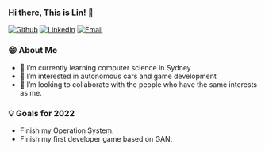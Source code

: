 ### Hi there, This is Lin! 👋 

[![Github](https://img.shields.io/badge/-Github-000?style=flat&logo=Github&logoColor=white)](https://github.com/flin3500)
[![Linkedin](https://img.shields.io/badge/-LinkedIn-blue?style=flat&logo=Linkedin&logoColor=white)](https://www.linkedin.com/in/fengguang-l/)
[![Email](https://img.shields.io/badge/-Email-c14438?style=flat&logo=Gmail&logoColor=white)](mailto:lin.acandc@gmail.com)

### 😄 About Me 

* 🌱 I’m currently learning computer science in Sydney
* 👀 I’m interested in autonomous cars and game development
* 💞️ I’m looking to collaborate with the people who have the same interests as me.

### 💡 Goals for 2022
- Finish my Operation System.
- Finish my first developer game based on GAN.
